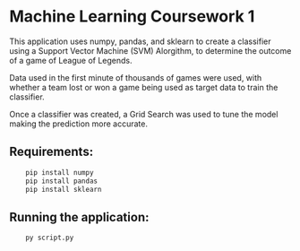 # Machine Learning Coursework 1

This application uses numpy, pandas, and sklearn to create a classifier using a Support Vector Machine (SVM) Alorgithm, to determine the outcome of a game of League of Legends.

Data used in the first minute of thousands of games were used, with whether a team lost or won a game being used as target data to train the classifier. 

Once a classifier was created, a Grid Search was used to tune the model making the prediction more accurate.

## Requirements:

```bash
    pip install numpy
    pip install pandas
    pip install sklearn
```

## Running the application:

```bash
    py script.py
```
